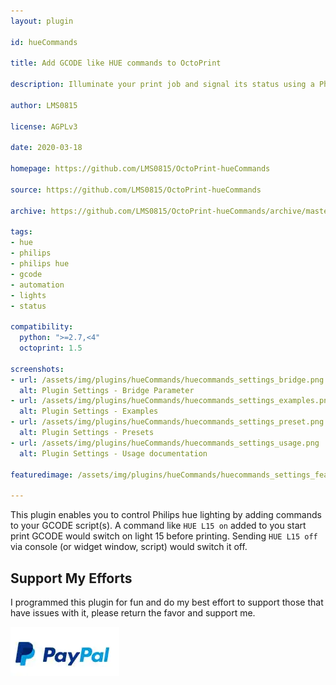 ```yaml
---
layout: plugin

id: hueCommands

title: Add GCODE like HUE commands to OctoPrint

description: Illuminate your print job and signal its status using a Philips Hue light. Enter a GCODE equivalent anywhere you want.

author: LMS0815

license: AGPLv3

date: 2020-03-18

homepage: https://github.com/LMS0815/OctoPrint-hueCommands

source: https://github.com/LMS0815/OctoPrint-hueCommands

archive: https://github.com/LMS0815/OctoPrint-hueCommands/archive/master/OctoPrint-hueCommands.zip

tags:
- hue
- philips
- philips hue
- gcode
- automation
- lights
- status

compatibility:
  python: ">=2.7,<4"
  octoprint: 1.5

screenshots:
- url: /assets/img/plugins/hueCommands/huecommands_settings_bridge.png
  alt: Plugin Settings - Bridge Parameter
- url: /assets/img/plugins/hueCommands/huecommands_settings_examples.png
  alt: Plugin Settings - Examples
- url: /assets/img/plugins/hueCommands/huecommands_settings_preset.png
  alt: Plugin Settings - Presets
- url: /assets/img/plugins/hueCommands/huecommands_settings_usage.png
  alt: Plugin Settings - Usage documentation

featuredimage: /assets/img/plugins/hueCommands/huecommands_settings_feature.png

---
```


This plugin enables you to control Philips hue lighting by adding commands to your GCODE script(s).
A command like `HUE L15 on` added to you start print GCODE would switch on light 15 before printing.
Sending `HUE L15 off` via console (or widget window, script) would switch it off.

## Support My Efforts
I programmed this plugin for fun and do my best effort to support those that have issues with it, please return the favor and support me.

[![paypal](/assets/img/plugins/hueCommands/PayPal_Logo.jpg)](https://paypal.me/stonehome/5 "PayPal.me")
